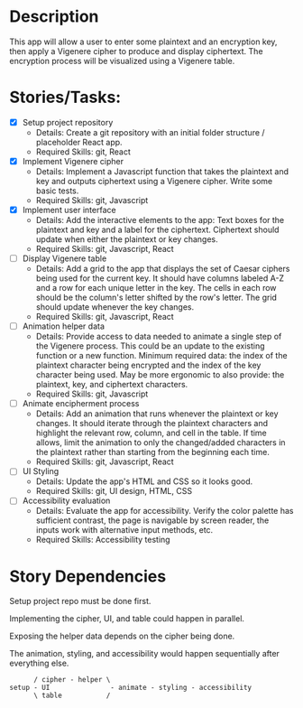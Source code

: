 # Description

This app will allow a user to enter some plaintext and an encryption key, then apply a Vigenere cipher to produce and display ciphertext. The encryption process will be visualized using a Vigenere table.


# Stories/Tasks:

- [x] Setup project repository
    - Details: Create a git repository with an initial folder structure / placeholder React app.
    - Required Skills: git, React
- [x] Implement Vigenere cipher
    - Details: Implement a Javascript function that takes the plaintext and key and outputs ciphertext using a Vigenere cipher. Write some basic tests.
    - Required Skills: git, Javascript
- [x] Implement user interface
    - Details: Add the interactive elements to the app: Text boxes for the plaintext and key and a label for the ciphertext. Ciphertext should update when either the plaintext or key changes.
    - Required Skills: git, Javascript, React
- [ ] Display Vigenere table
    - Details: Add a grid to the app that displays the set of Caesar ciphers being used for the current key. It should have columns labeled A-Z and a row for each unique letter in the key. The cells in each row should be the column's letter shifted by the row's letter. The grid should update whenever the key changes.
    - Required Skills: git, Javascript, React
- [ ] Animation helper data
    - Details: Provide access to data needed to animate a single step of the Vigenere process. This could be an update to the existing function or a new function. Minimum required data: the index of the plaintext character being encrypted and the index of the key character being used. May be more ergonomic to also provide: the plaintext, key, and ciphertext characters.
    - Required Skills: git, Javascript
- [ ] Animate encipherment process
    - Details: Add an animation that runs whenever the plaintext or key changes. It should iterate through the plaintext characters and highlight the relevant row, column, and cell in the table. If time allows, limit the animation to only the changed/added characters in the plaintext rather than starting from the beginning each time.
    - Required Skills: git, Javascript, React
- [ ] UI Styling
    - Details: Update the app's HTML and CSS so it looks good.
    - Required Skills: git, UI design, HTML, CSS
- [ ] Accessibility evaluation
    - Details: Evaluate the app for accessibility. Verify the color palette has sufficient contrast, the page is navigable by screen reader, the inputs work with alternative input methods, etc.
    - Required Skills: Accessibility testing


# Story Dependencies

Setup project repo must be done first.

Implementing the cipher, UI, and table could happen in parallel.

Exposing the helper data depends on the cipher being done.

The animation, styling, and accessibility would happen sequentially after everything else.
```
      / cipher - helper \
setup - UI               - animate - styling - accessibility
      \ table           /
```